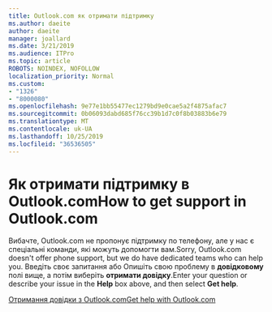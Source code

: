 ```yaml
---
title: Outlook.com як отримати підтримку
ms.author: daeite
author: daeite
manager: joallard
ms.date: 3/21/2019
ms.audience: ITPro
ms.topic: article
ROBOTS: NOINDEX, NOFOLLOW
localization_priority: Normal
ms.custom:
- "1326"
- "8000080"
ms.openlocfilehash: 9e77e1bb55477ec1279bd9e0cae5a2f4875afac7
ms.sourcegitcommit: 0b06093dabd685f76cc39b1d7c0f8b03883b6e79
ms.translationtype: MT
ms.contentlocale: uk-UA
ms.lasthandoff: 10/25/2019
ms.locfileid: "36536505"
---
```

# <a name="how-to-get-support-in-outlookcom"></a><span data-ttu-id="4e1c9-102">Як отримати підтримку в Outlook.com</span><span class="sxs-lookup"><span data-stu-id="4e1c9-102">How to get support in Outlook.com</span></span>

<span data-ttu-id="4e1c9-103">Вибачте, Outlook.com не пропонує підтримку по телефону, але у нас є спеціальні команди, які можуть допомогти вам.</span><span class="sxs-lookup"><span data-stu-id="4e1c9-103">Sorry, Outlook.com doesn't offer phone support, but we do have dedicated teams who can help you.</span></span>
<span data-ttu-id="4e1c9-104">Введіть своє запитання або Опишіть свою проблему в **довідковому** полі вище, а потім виберіть **отримати довідку**.</span><span class="sxs-lookup"><span data-stu-id="4e1c9-104">Enter your question or describe your issue in the **Help** box above, and then select **Get help**.</span></span>

[<span data-ttu-id="4e1c9-105">Отримання довідки з Outlook.com</span><span class="sxs-lookup"><span data-stu-id="4e1c9-105">Get help with Outlook.com</span></span>](https://support.office.com/article/40676ad0-c831-45ac-a023-5be633be798d?wt.mc_id=Office_Outlook_com_Alchemy)
